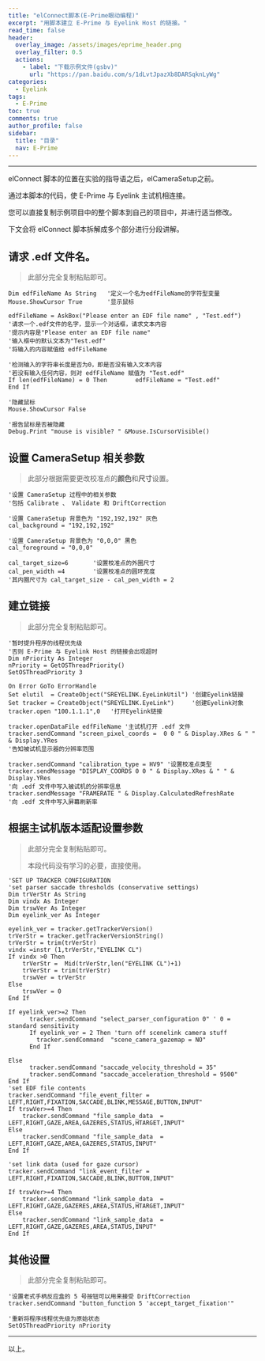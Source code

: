 ```yaml
---
title: "elConnect脚本(E-Prime眼动编程)"
excerpt: "用脚本建立 E-Prime 与 Eyelink Host 的链接。"
read_time: false
header:
  overlay_image: /assets/images/eprime_header.png
  overlay_filter: 0.5
  actions:
    - label: "下载示例文件(gsbv)"
      url: "https://pan.baidu.com/s/1dLvtJpazXb8DARSqknLyWg"
categories:
  - Eyelink
tags:
  - E-Prime
toc: true
comments: true
author_profile: false
sidebar:
  title: "目录"
  nav: E-Prime
---
```


---

elConnect 脚本的位置在实验的指导语之后，elCameraSetup之前。

通过本脚本的代码，使 E-Prime 与 Eyelink 主试机相连接。

您可以直接复制示例项目中的整个脚本到自己的项目中，并进行适当修改。

下文会将 elConnect 脚本拆解成多个部分进行分段讲解。

## 请求 .edf 文件名。

> 此部分完全复制粘贴即可。

``` VB
Dim edfFileName As String   '定义一个名为edfFileName的字符型变量Mouse.ShowCursor True       '显示鼠标  
edfFileName = AskBox("Please enter an EDF file name" , "Test.edf")  
'请求一个.edf文件的名字，显示一个对话框，请求文本内容
'提示内容是"Please enter an EDF file name"
'输入框中的默认文本为"Test.edf"
'将输入的内容赋值给 edfFileName

'检测输入的字符串长度是否为0，即是否没有输入文本内容
'若没有输入任何内容，则对 edfFileName 赋值为 "Test.edf"If len(edfFileName) = 0 Then    	edfFileName = "Test.edf"End If
'隐藏鼠标Mouse.ShowCursor False'报告鼠标是否被隐藏Debug.Print "mouse is visible? " &Mouse.IsCursorVisible()```## 设置 CameraSetup 相关参数> 此部分根据需要更改校准点的**颜色**和**尺寸**设置。``` VB
'设置 CameraSetup 过程中的相关参数
'包括 Calibrate 、 Validate 和 DriftCorrection 

'设置 CameraSetup 背景色为 "192,192,192" 灰色cal_background = "192,192,192" 

'设置 CameraSetup 背景色为 "0,0,0" 黑色cal_foreground = "0,0,0"
cal_target_size=6       '设置校准点的外圈尺寸cal_pen_width =4        '设置校准点的圆环宽度   
'其内圈尺寸为 cal_target_size - cal_pen_width = 2```

## 建立链接

> 此部分完全复制粘贴即可。

``` VB
'暂时提升程序的线程优先级'否则 E-Prime 与 Eyelink Host 的链接会出现超时Dim nPriority As IntegernPriority = GetOSThreadPriority()SetOSThreadPriority 3On Error GoTo ErrorHandleSet elutil  = CreateObject("SREYELINK.EyeLinkUtil") '创建Eyelink链接Set tracker = CreateObject("SREYELINK.EyeLink")     '创建Eyelink对象tracker.open "100.1.1.1",0   '打开Eyelink链接tracker.openDataFile edfFileName '主试机打开 .edf 文件tracker.sendCommand "screen_pixel_coords =  0 0 " & Display.XRes & " " & Display.YRes 
'告知被试机显示器的分辨率范围tracker.sendCommand "calibration_type = HV9" '设置校准点类型tracker.sendMessage "DISPLAY_COORDS 0 0 " & Display.XRes & " " & Display.YRes 
'向 .edf 文件中写入被试机的分辨率信息tracker.sendMessage "FRAMERATE " & Display.CalculatedRefreshRate 
'向 .edf 文件中写入屏幕刷新率```## 根据主试机版本适配设置参数

> 此部分完全复制粘贴即可。
> 
> 本段代码没有学习的必要，直接使用。``` VB'SET UP TRACKER CONFIGURATION 'set parser saccade thresholds (conservative settings) Dim trVerStr As StringDim vindx As Integer Dim trswVer As IntegerDim eyelink_ver As Integereyelink_ver = tracker.getTrackerVersion()trVerStr = tracker.getTrackerVersionString()trVerStr = trim(trVerStr)vindx =instr (1,trVerStr,"EYELINK CL")If vindx >0 Then	trVerStr =  Mid(trVerStr,len("EYELINK CL")+1)	trVerStr = trim(trVerStr)	trswVer = trVerStrElse	trswVer = 0End IfIf eyelink_ver>=2 Then      tracker.sendCommand "select_parser_configuration 0" ' 0 = standard sensitivity 	  If eyelink_ver = 2 Then 'turn off scenelink camera stuff		tracker.sendCommand  "scene_camera_gazemap = NO"	  End If    Else  	  tracker.sendCommand "saccade_velocity_threshold = 35"	  tracker.sendCommand "saccade_acceleration_threshold = 9500"End If'set EDF file contents tracker.sendCommand "file_event_filter = LEFT,RIGHT,FIXATION,SACCADE,BLINK,MESSAGE,BUTTON,INPUT"If trswVer>=4 Then	tracker.sendCommand "file_sample_data  = LEFT,RIGHT,GAZE,AREA,GAZERES,STATUS,HTARGET,INPUT"Else	tracker.sendCommand "file_sample_data  = LEFT,RIGHT,GAZE,AREA,GAZERES,STATUS,INPUT"End If'set link data (used for gaze cursor) tracker.sendCommand "link_event_filter = LEFT,RIGHT,FIXATION,SACCADE,BLINK,BUTTON,INPUT"If trswVer>=4 Then	tracker.sendCommand "link_sample_data  = LEFT,RIGHT,GAZE,GAZERES,AREA,STATUS,HTARGET,INPUT"Else	tracker.sendCommand "link_sample_data  = LEFT,RIGHT,GAZE,GAZERES,AREA,STATUS,INPUT"End If```

## 其他设置

> 此部分完全复制粘贴即可。

``` VB'设置老式手柄反应盒的 5 号按钮可以用来接受 DriftCorrection tracker.sendCommand "button_function 5 'accept_target_fixation'"'重新将程序线程优先级为原始状态SetOSThreadPriority nPriority
```

---

以上。
